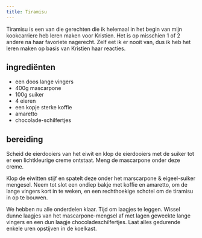 ```yaml
---
title: Tiramisu
---
```


Tiramisu is een van die gerechten die ik helemaal in het begin van mijn kookcarriere heb leren maken voor Kristien. Het is op misschien 1 of 2 andere na haar favoriete nagerecht. Zelf eet ik er nooit van, dus ik heb het leren maken op basis van Kristien haar reacties.

## ingrediënten

* een doos lange vingers
* 400g mascarpone
* 100g suiker
* 4 eieren
* een kopje sterke koffie
* amaretto
* chocolade-schilfertjes

##  bereiding

Scheid de eierdooiers van het eiwit en klop de eierdooiers met de suiker tot er een lichtkleurige creme ontstaat. Meng de mascarpone onder deze creme.

Klop de eiwitten stijf en spatelt deze onder het marscarpone & eigeel-suiker mengesel. Neem tot slot een ondiep bakje met koffie en amaretto, om de lange vingers kort in te weken, en een rechthoekige schotel om de tiramisu in op te bouwen.

We hebben nu alle onderdelen klaar. Tijd om laagjes te leggen. Wissel dunne laagjes van het mascarpone-mengsel af met lagen geweekte lange vingers en een dun laagje chocoladeschilfertjes. Laat alles gedurende enkele uren opstijven in de koelkast.


